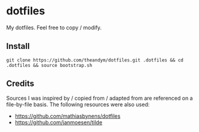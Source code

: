dotfiles
========

My dotfiles. Feel free to copy / modify.


Install
-------

`git clone https://github.com/theandym/dotfiles.git .dotfiles && cd .dotfiles && source bootstrap.sh`


Credits
-------

Sources I was inspired by / copied from / adapted from are referenced on a
file-by-file basis. The following resources were also used:

* https://github.com/mathiasbynens/dotfiles
* https://github.com/janmoesen/tilde
